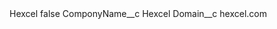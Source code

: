 <?xml version="1.0" encoding="UTF-8"?>
<CustomMetadata xmlns="http://soap.sforce.com/2006/04/metadata" xmlns:xsi="http://www.w3.org/2001/XMLSchema-instance" xmlns:xsd="http://www.w3.org/2001/XMLSchema">
    <label>Hexcel</label>
    <protected>false</protected>
    <values>
        <field>ComponyName__c</field>
        <value xsi:type="xsd:string">Hexcel</value>
    </values>
    <values>
        <field>Domain__c</field>
        <value xsi:type="xsd:string">hexcel.com</value>
    </values>
</CustomMetadata>
